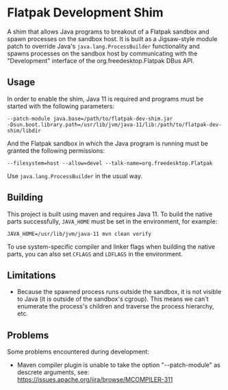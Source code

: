 # Flatpak Development Shim

A shim that allows Java programs to breakout of a Flatpak sandbox and spawn processes on the sandbox host. It is built as a Jigsaw-style module patch to override Java's `java.lang.ProcessBuilder` functionality and spawns processes on the sandbox host by communicating with the "Development" interface of the org.freedesktop.Flatpak DBus API.

## Usage

In order to enable the shim, Java 11 is required and programs must be started with the following parameters:

    --patch-module java.base=/path/to/flatpak-dev-shim.jar
    -Dsun.boot.library.path=/usr/lib/jvm/java-11/lib:/path/to/flatpak-dev-shim/libdir

And the Flatpak sandbox in which the Java program is running must be granted the following permissions:

    --filesystem=host --allow=devel --talk-name=org.freedesktop.Flatpak

Use `java.lang.ProcessBuilder` in the usual way.

## Building

This project is built using maven and requires Java 11. To build the native parts successfully, `JAVA_HOME` must be set in the environment, for example:

    JAVA_HOME=/usr/lib/jvm/java-11 mvn clean verify

To use system-specific compiler and linker flags when building the native parts, you can also set `CFLAGS` and `LDFLAGS` in the environment.

## Limitations

* Because the spawned process runs outside the sandbox, it is not visible to Java (it is outside of the sandbox's cgroup). This means we can't enumerate the process's children and traverse the process hierarchy, etc.

## Problems

Some problems encountered during development:

* Maven compiler plugin is unable to take the option "--patch-module" as descrete arguments, see: https://issues.apache.org/jira/browse/MCOMPILER-311
